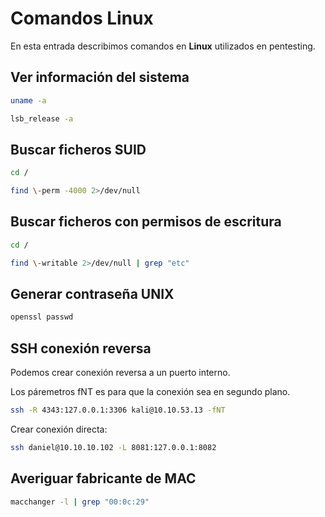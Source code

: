 
# Comandos Linux

En esta entrada describimos comandos en **Linux** utilizados en pentesting.

## Ver información del sistema

```bash
uname -a
```
```bash
lsb_release -a
```

## Buscar ficheros SUID

```bash
cd /
```

```bash
find \-perm -4000 2>/dev/null
```

## Buscar ficheros con permisos de escritura

```bash
cd /
```

```bash
find \-writable 2>/dev/null | grep "etc"
```

## Generar contraseña UNIX

```bash
openssl passwd
```

## SSH conexión reversa

Podemos crear conexión reversa a un puerto interno.

Los páremetros fNT es para que la conexión sea en segundo plano.

```bash
ssh -R 4343:127.0.0.1:3306 kali@10.10.53.13 -fNT
```

Crear conexión directa:

```bash
ssh daniel@10.10.10.102 -L 8081:127.0.0.1:8082

```

## Averiguar fabricante de MAC

```bash
macchanger -l | grep "00:0c:29"
```
